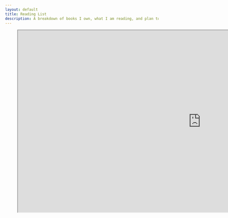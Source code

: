 ```yaml
---
layout: default
title: Reading List
description: A breakdown of books I own, what I am reading, and plan to read/purchase.
---
```


<figure class="video_container">
<iframe height="600" width="1200" src="https://docs.google.com/spreadsheets/d/e/2PACX-1vSaZQOPZWw1JSPlTxAxIRhLokkwuyEVmo_49t5ukvoA8U6Ry2hqwexv28R8nR0OIwAGnCIphvBYLI11/pubhtml?widget=true&amp;headers=false"></iframe>
</figure>